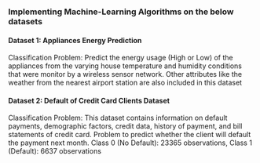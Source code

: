 ### Implementing Machine-Learning Algorithms on the below datasets

#### Dataset 1: Appliances Energy Prediction
Classification Problem:  Predict the energy usage (High or Low) of the appliances from the varying house temperature and humidity conditions that were monitor by a wireless sensor network. Other attributes like the weather from the nearest airport station are also included in this dataset

#### Dataset 2: Default of Credit Card Clients Dataset
Classification Problem: This dataset contains information on default payments, demographic factors, credit data, history of payment, and bill statements of credit card. Problem to predict whether the client will default the payment next month. Class 0 (No Default): 23365 observations, Class 1 (Default): 6637 observations


